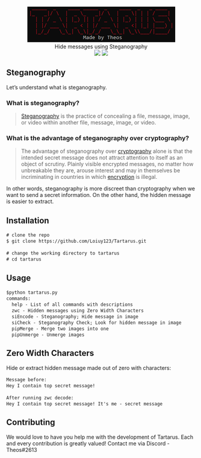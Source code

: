 <p align=center>
  <img src="./images/logo.png"/>
  <br>
  <span>Hide messages using Steganography</span>
  <br>
  <a target="_blank" href="https://www.python.org/downloads/" title="Python version"><img src="https://img.shields.io/badge/python-%3E=_3.6-green.svg"></a>
  <a target="_blank" href="LICENSE" title="License: GPL-3.0"><img src="https://img.shields.io/badge/License-GMT3.0-blue.svg"></a>
 </p>
 
## Steganography

Let’s understand what is steganography.

### What is steganography?

> [Steganography](https://en.wikipedia.org/wiki/Steganography) is the practice of concealing a file, message, image, or video within another file, message, image, or video.

### What is the advantage of steganography over cryptography?
> The advantage of steganography over [cryptography](https://en.wikipedia.org/wiki/Cryptography) alone is that the intended secret message does not attract attention to itself as an object of scrutiny. Plainly visible encrypted messages, no matter how unbreakable they are, arouse interest and may in themselves be incriminating in countries in which [encryption](https://en.wikipedia.org/wiki/Encryption) is illegal.

In other words, steganography is more discreet than cryptography when we want to send a secret information. On the other hand, the hidden message is easier to extract.

## Installation

```console
# clone the repo
$ git clone https://github.com/Loiuy123/Tartarus.git

# change the working directory to tartarus
# cd tartarus
```

## Usage

```console
$python tartarus.py
commands:
  help - List of all commands with descriptions
  zwc - Hidden messages using Zero Width Characters
  siEncode - Steganography; Hide message in image
  siCheck - Steganography Check; Look for hidden message in image
  pipMerge - Merge two images into one
  pipUnmerge - Unmerge images
```

## Zero Width Characters

Hide or extract hidden message made out of zero with characters:
```
Message before: 
Hey I contain top secret message!

After running zwc decode:
Hey I contain top secret message! It's me - secret message
```

## Contributing
We would love to have you help me with the development of Tartarus. Each and every contribution is greatly valued! Contact me via Discord - Theos#2613
